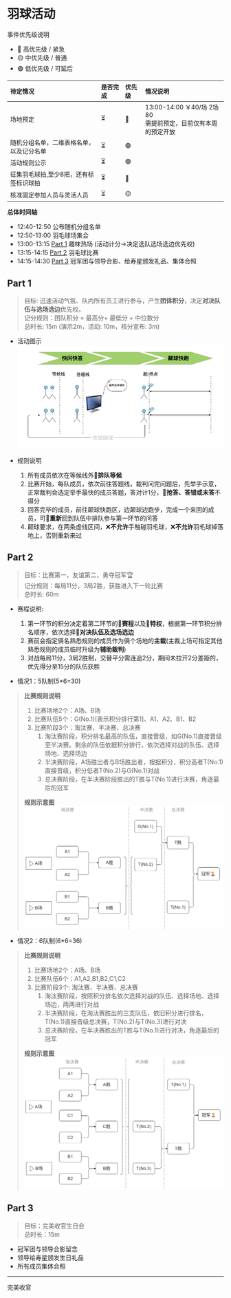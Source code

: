 # 羽球活动

事件优先级说明
- 🔴 高优先级 / 紧急
- 🟡 中优先级 / 普通
- 🟢 低优先级 / 可延后

|待定情况|是否完成|优先级|情况说明|
|:--|:--|:--|:--|
|场地预定|⏳|🔴|13:00-14:00 ￥40/场 2场80<br/>需提前预定，目前仅有本周的预定开放|
|随机分组名单，二维表格名单，以及记分名单|⏳|🟢||
|活动规则公示|⏳|🟢||
|征集羽毛球拍,至少8把，还有标签标识球拍|⏳|🔴||
|核准固定参加人员与灵活人员|⏳|🟡||


**总体时间轴**     
- 12:40-12:50 公布随机分组名单
- 12:50-13:00 羽毛球场集合
- 13:00-13:15 [Part 1](#Part1) 趣味热场 (活动计分->决定选队选场选边优先权)
- 13:15-14:15 [Part 2](#Part2) 羽毛球比赛
- 14:15-14:30 [Part 3](#Part3) 冠军团与领导合影、给寿星颁发礼品、集体合照

## Part 1
> 目标: 迅速活动气氛、队内所有员工进行参与，产生**团体积分**，决定**对决队伍与选场选边**优先权。        
> 记分规则：团队积分 = 最高分+ 最低分 + 中位数分        
> 总时长: 15m (演示2m，活动: 10m，核分宣布: 3m)          

- 活动图示
![活动图示](./Snipaste_2025-09-12_16-21-07.png)

- 规则说明
  1. 所有成员依次在等候线外📌**排队等候**
  2. 比赛开始，每队成员，依次前往答题线，裁判问完问题后，先举手示意，正常裁判会选定举手最快的成员答题，答对计1分，📌**抢答、答错或未答**不得分
  3. 回答完毕的成员，前往颠球快跑区，边颠球边跑步，完成一个来回的成员，可📌**重新**回到队伍中排队参与第一环节的问答
  4. 颠球要求，在两条虚线区间，❌**不允许**手触碰羽毛球，❌**不允许**羽毛球掉落地上，否则重新来过

## Part 2
> 目标：比赛第一，友谊第二，勇夺冠军🏆        
> 记分规则：每局11分，3局2胜，获胜进入下一轮比赛          
> 总时长: 60m        

- 赛程说明:
  1. 第一环节的积分决定着第二环节的📌**赛程**以及📌**特权**，根据第一环节积分排名顺序，依次选择📌**对决队伍及选场选边**
  2. 赛前会指定俩名熟悉规则的成员作为俩个场地的**主裁**(主裁上场可指定其他熟悉规则的成员临时升级为**辅助裁判**)
  3. 对战每局11分，3局2胜制，交替平分需连追2分，期间未拉开2分差距的，优先得分至15分的队伍获胜

- 情况1：5队制(5*6=30)
> **比赛规则说明**
> 1. 比赛场地2个：A场、B场
> 2. 比赛队伍5个：G(No.1)[表示积分排行第1]、A1、A2、B1、B2
> 3. 比赛阶段3个：淘汰赛、半决赛、总决赛
>    1. 淘汰赛阶段，积分排名最高的队伍，直接晋级，如G(No.1)直接晋级至半决赛。剩余的队伍依据积分排行，依次选择对战的队伍、选择场地、选择场边
>    2. 半决赛阶段，A场胜出者与B场胜出者，根据积分，积分高者T(No.1)直接晋级，积分低者T(No.2)与G(No.1)对战
>    3. 总决赛阶段，在半决赛阶段胜出的T胜与T(No.1)进行决赛，角逐最后的冠军
> 
> **规则示意图**
![5队制](./S5.png)

- 情况2：6队制(6*6=36)
> **比赛规则说明**
> 1. 比赛场地2个：A场、B场
> 2. 比赛队伍6个：A1,A2,B1,B2,C1,C2
> 3. 比赛阶段3个: 淘汰赛、半决赛、总决赛
>    1. 淘汰赛阶段，按照积分排名依次选择对战的队伍、选择场地、选择场边，两两进行对战
>    2. 半决赛阶段，在淘汰赛胜出的三支队伍，依旧积分进行排名，T(No.1)直接晋级总决赛，T(No.2)与T(No.3)进行对决
>    3. 总决赛阶段，在半决赛胜出的T胜与T(No.1)进行对决，角逐最后的冠军
>
> **规则示意图**
![6队制](./S6.png)


## Part 3
> 目标：完美收官生日会    
> 总时长：15m    

- 冠军团与领导合影留念
- 领导给寿星颁发生日礼品
- 所有成员集体合照
---
完美收官
